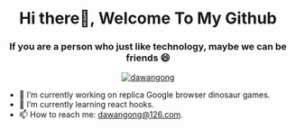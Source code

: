 <h1 align="center">Hi there👋, Welcome To My Github</h1> 
<h3 align="center"> If you are a person who just like technology, maybe we can be friends 😄 </h3>

<p align="center"> <a href="https://github.com/dawangong"><img src="https://github-profile-trophy.vercel.app/?username=dawangong" alt="dawangong" /></a> </p>

- 🔭 I’m currently working on replica Google browser dinosaur games.
- 🌱 I’m currently learning react hooks.
- 📫 How to reach me: dawangong@126.com.

<!--
**dawangong/dawangong** is a ✨ _special_ ✨ repository because its `README.md` (this file) appears on your GitHub profile.

Here are some ideas to get you started:

- 🔭 I’m currently working on ...
- 🌱 I’m currently learning ...
- 👯 I’m looking to collaborate on ...
- 🤔 I’m looking for help with ...
- 💬 Ask me about ...
- 📫 How to reach me: ...
- 😄 Pronouns: ...
- ⚡ Fun fact: ...
-->
